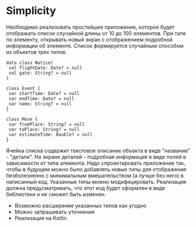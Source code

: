 # Simplicity

Необходимо реализовать простейшее приложение, которое будет
отображать список случайной длины от 10 до 100 элементов. При тапе по
элементу, открывать новый экран с отображением подробной информации
об элементе.
Список формируется случайным способом из объектов трех типов:
```
data class Notice(
 val flightDate: Date? = null
 val gate: String? = null
)

class Event {
 var startTime: Date? = null
 var endTime: Date? = null
 var name: String? = null
}

class Move {
 var fromPlace: String? = null
 var toPlace: String? = null
 var estimateTime: Double? = null
}
```
Ячейка списка содержит текстовое описание объекта в виде "название" -
"детали". На экране деталей - подробная информация в виде полей в
зависимости от типа элемента.
Надо спроектировать приложение так, чтобы в будущем можно было
добавлять новые типы для отображения безболезненно с минимальным
вмешательством (а лучше без него) в написанный код.
Указанные типы можно модифицировать.
Реализация должна предусматривать, что этот код будет оформлен в виде
библиотеки и не сможет быть изменен.
* Возможно расширение указанных типов как угодно
* Можно запрашивать уточнения
* Реализация на Kotlin
